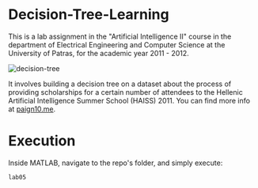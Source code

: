Decision-Tree-Learning
======================

This is a lab assignment in the "Artificial Intelligence II" course in the department of Electrical Engineering and Computer Science at the University of Patras, for the academic year 2011 - 2012.

![decision-tree](http://i76.photobucket.com/albums/j16/paign10/decision-tree_zps4264248d.jpg)

It involves building a decision tree on a dataset about the process of providing scholarships for a certain number of attendees to the Hellenic Artificial Intelligence Summer School (HAISS) 2011. You can find more info at [paign10.me](http://paign10.me/projects/2012-05-18-decision-tree-learning.html).


Execution
=========

Inside MATLAB, navigate to the repo's folder, and simply execute:
```
lab05
```